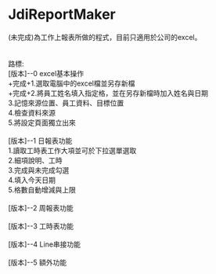 # JdiReportMaker <br>
 (未完成)為工作上報表所做的程式，目前只適用於公司的excel。<br><br>   
路標:<br>
[版本]--0 excel基本操作<br>
+完成+1.選取電腦中的excel檔並另存新檔  <br>
+完成+2.將員工姓名填入指定格，並在另存新檔時加入姓名與日期 <br>
3.記憶來源位置、員工資料、目標位置   
4.檢查資料來源<br>
5.將設定頁面獨立出來<br>
<br>
[版本]--1 日報表功能<br>
1.讀取工時表工作大項並可於下拉選單選取<br>
2.細項說明、工時<br>
3.完成與未完成勾選<br>
4.填入今天日期<br>
5.格數自動增減與上限<br><br>
[版本]--2 周報表功能<br><br>
[版本]--3 工時表功能<br><br>
[版本]--4 Line串接功能<br><br>
[版本]--5 額外功能<br><br>
